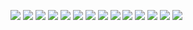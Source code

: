 
![](pictures/mainmenu.png)
![](pictures/startservermenu.png)
![](pictures/joingamemenu.png)
![](pictures/settingsmenu.png)
![](pictures/console.png)
![](pictures/console_help.png)
![](pictures/demoscene.png)
![](pictures/chooseteamwindow.png)
![](pictures/scoreboard.png)
![](pictures/chat.png)
![](pictures/chat_display2.png)
![](pictures/chat_display3.png)
![](pictures/spectating.png)
![](pictures/pausemenu.png)
